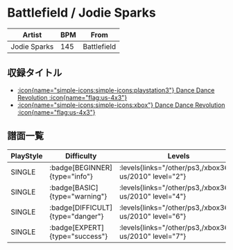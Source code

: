 # Battlefield / Jodie Sparks

|Artist|BPM|From|
|------|---|----|
|Jodie Sparks|145|Battlefield|

## 収録タイトル

- [:icon{name="simple-icons:simple-icons:playstation3"} Dance Dance Revolution :icon{name="flag:us-4x3"}](/other/ps3)
- [:icon{name="simple-icons:simple-icons:xbox"} Dance Dance Revolution :icon{name="flag:us-4x3"}](/xbox360-us/2010)

## 譜面一覧

|PlayStyle|Difficulty|Levels|Notes|Movie|
|---------|----------|------|-----|-----|
|SINGLE| :badge[BEGINNER]{type="info"}| :levels{links="/other/ps3,/xbox360-us/2010" level="2"}|75/6||
|SINGLE| :badge[BASIC]{type="warning"}| :levels{links="/other/ps3,/xbox360-us/2010" level="4"}|139/13||
|SINGLE| :badge[DIFFICULT]{type="danger"}| :levels{links="/other/ps3,/xbox360-us/2010" level="6"}|216/11||
|SINGLE| :badge[EXPERT]{type="success"}| :levels{links="/other/ps3,/xbox360-us/2010" level="7"}|301/5||
